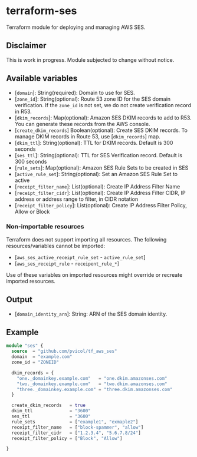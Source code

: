 # terraform-ses

Terraform module for deploying and managing AWS SES.

## Disclaimer
This is work in progress. Module subjected to change without notice.

## Available variables

* \[`domain`\]: String(required): Domain to use for SES.
* \[`zone_id`\]: String(optional): Route 53 zone ID for the SES domain verification. If the `zone_id` is not set, we do not create verification record in R53.
* \[`dkim_records`\]: Map(optional): Amazon SES DKIM records to add to R53. You can generate these records from the AWS console.
* \[`create_dkim_records`\] Boolean(optional): Create SES DKIM records. To manage DKIM records in Route 53, use \[`dkim_records`\] map.
* \[`dkim_ttl`\]: String(optional): TTL for DKIM records. Default is 300 seconds
* \[`ses_ttl`\]: String(optional): TTL for SES Verification record. Default is 300 seconds
* \[`rule_sets`\]: Map(optional): Amazon SES Rule Sets to be created in SES
* \[`active_rule_set`\]: String(optional): Set an Amazon SES Rule Set to active
* \[`receipt_filter_name`\]: List(optional): Create IP Address Filter Name
* \[`receipt_filter_cidr`\]: List(optional): Create IP Address Filter CIDR, IP address or address range to filter, in CIDR notation
* \[`receipt_filter_policy`\]: List(optional): Create IP Address Filter Policy, Allow or Block

### Non-importable resources

Terraform does not support importing all resources. The following resources/variables cannot be imported:

* \[`aws_ses_active_receipt_rule_set` - `active_rule_set`\]
* \[`aws_ses_receipt_rule` - `receipent_rule_*`\]

Use of these variables on imported resources might override or recreate imported resources.

## Output

* \[`domain_identity_arn`\]: String: ARN of the SES domain identity.

## Example

```terraform
module "ses" {
  source  = "github.com/pvicol/tf_aws_ses"
  domain  = "example.com"
  zone_id = "ZONEID"

  dkim_records = {
    "one._domainkey.example.com"   = "one.dkim.amazonses.com"
    "two._domainkey.example.com"   = "two.dkim.amazonses.com"
    "three._domainkey.example.com" = "three.dkim.amazonses.com"
  }

  create_dkim_records   = true
  dkim_ttl              = "3600"
  ses_ttl               = "3600"
  rule_sets             = ["example1", "exmaple2"]
  receipt_filter_name   = ["block-spammer", "allow"]
  receipt_filter_cidr   = ["1.2.3.4", "5.6.7.8/24"]
  receipt_filter_policy = ["Block", "Allow"]

}
```
